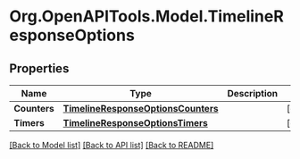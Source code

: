 
# Org.OpenAPITools.Model.TimelineResponseOptions

## Properties

Name | Type | Description | Notes
------------ | ------------- | ------------- | -------------
**Counters** | [**TimelineResponseOptionsCounters**](TimelineResponseOptionsCounters.md) |  | [optional] 
**Timers** | [**TimelineResponseOptionsTimers**](TimelineResponseOptionsTimers.md) |  | [optional] 

[[Back to Model list]](../README.md#documentation-for-models)
[[Back to API list]](../README.md#documentation-for-api-endpoints)
[[Back to README]](../README.md)

